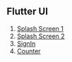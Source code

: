 ## Flutter UI
1. [Splash Screen 1](ui01_splash_screen)
2. [Splash Screen 2](ui02_splash_screen)
3. [SignIn](ui03_sign_in)
4. [Counter](ui04_counter)
